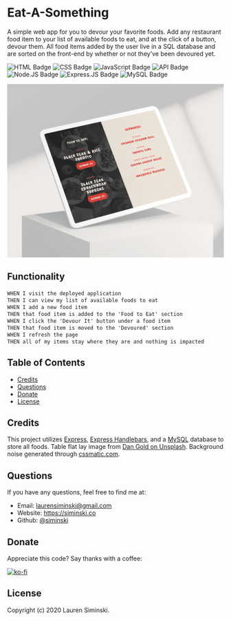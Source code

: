 # Eat-A-Something
A simple web app for you to devour your favorite foods. Add any restaurant food item to your list of available foods to eat, and at the click of a button, devour them. All food items added by the user live in a SQL database and are sorted on the front-end by whether or not they’ve been devoured yet.

![HTML Badge](https://img.shields.io/badge/-HTML-323795) ![CSS Badge](https://img.shields.io/badge/-CSS-01A990) ![JavaScript Badge](https://img.shields.io/badge/-JavaScript-539436) ![API Badge](https://img.shields.io/badge/-API-F58021) ![Node.JS Badge](https://img.shields.io/badge/-Node.JS-CF1848) ![Express.JS Badge](https://img.shields.io/badge/-Express.JS-750460) ![MySQL Badge](https://img.shields.io/badge/-MySQL-61489C)  

![Application Screenshot](img/screenshot.jpg)


## Functionality
```
WHEN I visit the deployed application
THEN I can view my list of available foods to eat
WHEN I add a new food item
THEN that food item is added to the 'Food to Eat' section
WHEN I click the 'Devour It' button under a food item
THEN that food item is moved to the 'Devoured' section
WHEN I refresh the page
THEN all of my items stay where they are and nothing is impacted
```


## Table of Contents 
* [Credits](#credits) 
* [Questions](#questions) 
* [Donate](#donate)
* [License](#license)  


## Credits
This project utilizes [Express](https://www.npmjs.com/package/express), [Express Handlebars](https://www.npmjs.com/package/express-handlebars), and a [MySQL](https://www.npmjs.com/package/mysql) database to store all foods. Table flat lay image from [Dan Gold on Unsplash](https://unsplash.com/photos/E6HjQaB7UEA). Background noise generated through [cssmatic.com](https://www.cssmatic.com/noise-texture).


## Questions
If you have any questions, feel free to find me at:
* Email: laurensiminski@gmail.com
* Website: https://siminski.co
* Github: [@siminski](https://github.com/siminski)


## Donate
Appreciate this code? Say thanks with a coffee:

[![ko-fi](https://www.ko-fi.com/img/githubbutton_sm.svg)](https://ko-fi.com/W7W21YVJJ)


## License
Copyright (c) 2020 Lauren Siminski.